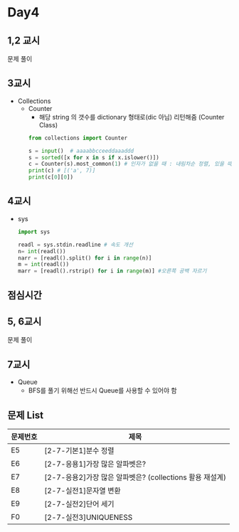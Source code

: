 # Day4

## 1,2 교시
문제 풀이
## 3교시
- Collections
  - Counter
    - 해당 string 의 갯수를 dictionary 형태로(dic 아님) 리턴해줌 (Counter Class)
    ```python
    from collections import Counter

    s = input()  # aaaabbcceeddaaaddd
    s = sorted([x for x in s if x.islower()])
    c = Counter(s).most_common(1) # 인자가 없을 때 : 내림차순 정렬, 있을 때 : 갯수만큼 내림차순
    print(c) # [('a', 7)]
    print(c[0][0])
    ```
## 4교시
- sys
  ```python
  import sys

  readl = sys.stdin.readline # 속도 개선
  n= int(readl())
  narr = [readl().split() for i in range(n)]
  m = int(readl())
  marr = [readl().rstrip() for i in range(m)] #오른쪽 공백 자르기
  ```
## 점심시간
## 5, 6교시
문제 풀이
## 7교시
- Queue
  - BFS를 풀기 위해선 반드시 Queue를 사용할 수 있어야 함
## 문제 List
| 문제번호| 제목|
|-------|-------|
| E5|	[2-7-기본1]분수 정렬|
| E6|	[2-7-응용1]가장 많은 알파벳은?|
| E7|	[2-7-응용2]가장 많은 알파벳은? (collections 활용 재설계)|
| E8|	[2-7-실전1]문자열 변환		|
|E9	|[2-7-실전2]단어 세기|
| F0	|[2-7-실전3]UNIQUENESS|